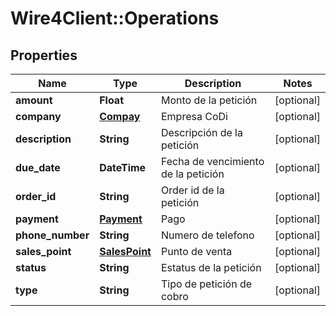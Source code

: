 # Wire4Client::Operations

## Properties
Name | Type | Description | Notes
------------ | ------------- | ------------- | -------------
**amount** | **Float** | Monto de la petición | [optional] 
**company** | [**Compay**](Compay.md) | Empresa CoDi | [optional] 
**description** | **String** | Descripción de la petición | [optional] 
**due_date** | **DateTime** | Fecha de vencimiento de la petición | [optional] 
**order_id** | **String** | Order id de la petición | [optional] 
**payment** | [**Payment**](Payment.md) | Pago | [optional] 
**phone_number** | **String** | Numero de telefono | [optional] 
**sales_point** | [**SalesPoint**](SalesPoint.md) | Punto de venta | [optional] 
**status** | **String** | Estatus de la petición | [optional] 
**type** | **String** | Tipo de petición de cobro | [optional] 


